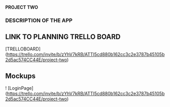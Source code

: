 #### PROJECT TWO 

### DESCRIPTION OF THE APP

## LINK TO PLANNING TRELLO BOARD
[TRELLOBOARD] (https://trello.com/invite/b/zYhV7kRB/ATTI5cd880b162cc3c2e3787b45105b2d5ac574CC44E/project-two)

## Mockups

! [LoginPage] (https://trello.com/invite/b/zYhV7kRB/ATTI5cd880b162cc3c2e3787b45105b2d5ac574CC44E/project-two)